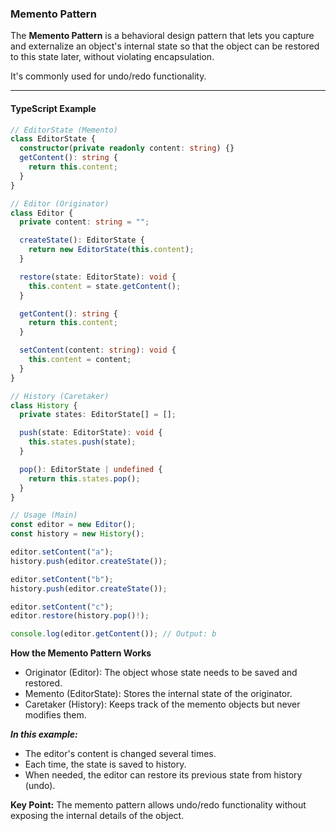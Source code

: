 ### Memento Pattern

The **Memento Pattern** is a behavioral design pattern that lets you capture and externalize an object's internal state so that the object can be restored to this state later, without violating encapsulation.  


It's commonly used for undo/redo functionality.

---

#### TypeScript Example

```ts
// EditorState (Memento)
class EditorState {
  constructor(private readonly content: string) {}
  getContent(): string {
    return this.content;
  }
}

// Editor (Originator)
class Editor {
  private content: string = "";

  createState(): EditorState {
    return new EditorState(this.content);
  }

  restore(state: EditorState): void {
    this.content = state.getContent();
  }

  getContent(): string {
    return this.content;
  }

  setContent(content: string): void {
    this.content = content;
  }
}

// History (Caretaker)
class History {
  private states: EditorState[] = [];

  push(state: EditorState): void {
    this.states.push(state);
  }

  pop(): EditorState | undefined {
    return this.states.pop();
  }
}

// Usage (Main)
const editor = new Editor();
const history = new History();

editor.setContent("a");
history.push(editor.createState());

editor.setContent("b");
history.push(editor.createState());

editor.setContent("c");
editor.restore(history.pop()!);

console.log(editor.getContent()); // Output: b

```

**How the Memento Pattern Works**
- Originator (Editor): The object whose state needs to be saved and restored.
- Memento (EditorState): Stores the internal state of the originator.
- Caretaker (History): Keeps track of the memento objects but never modifies them.

***In this example:***
- The editor's content is changed several times.
- Each time, the state is saved to history.
- When needed, the editor can restore its previous state from history (undo).

**Key Point:**
The memento pattern allows undo/redo functionality without exposing the internal details of the object.